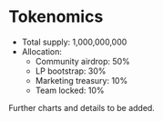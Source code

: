 # Tokenomics

- Total supply: 1,000,000,000
- Allocation:
  - Community airdrop: 50%
  - LP bootstrap: 30%
  - Marketing treasury: 10%
  - Team locked: 10%

Further charts and details to be added.
